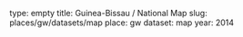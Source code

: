 type: empty
title: Guinea-Bissau / National Map
slug: places/gw/datasets/map
place: gw
dataset: map
year: 2014
